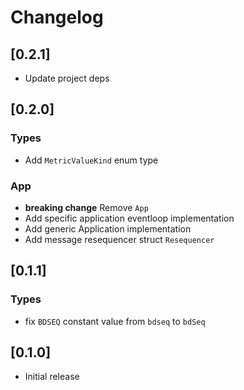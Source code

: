 # Changelog

## [0.2.1]

- Update project deps

## [0.2.0]

### Types

- Add `MetricValueKind` enum type

### App

- **breaking change** Remove `App`
- Add specific application eventloop implementation
- Add generic Application implementation
- Add message resequencer struct `Resequencer`

## [0.1.1]

### Types

- fix `BDSEQ` constant value from `bdseq` to `bdSeq`

## [0.1.0]

- Initial release
